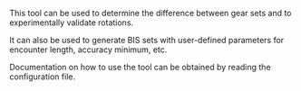This tool can be used to determine the difference between gear sets and to experimentally validate rotations.

It can also be used to generate BIS sets with user-defined parameters for encounter length, accuracy minimum, etc.

Documentation on how to use the tool can be obtained by reading the configuration file.
